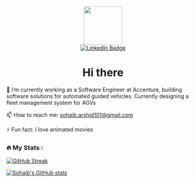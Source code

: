 
<div id="header" align="center">
  <img src="https://media.giphy.com/media/M9gbBd9nbDrOTu1Mqx/giphy.gif" width="100"/>
</div>

<div id="badges", align="center">
  <a href="https://www.linkedin.com/in/sohaib-arshid-bab736127/">
    <img src="https://img.shields.io/badge/LinkedIn-blue?style=for-the-badge&logo=linkedin&logoColor=white" alt="LinkedIn Badge"/>
  </a>
</div>

<h1 align="center">
  Hi there
</h1>

🔭 I’m currently working as a Software Engineer at Accenture, building software solutions for automated guided vehicles. 
   Currently designing a fleet management system for AGVs

📫 How to reach me: sohaib.arshid101@gmail.com

⚡ Fun fact: I love animated movies

### :fire: My Stats :

[![GitHub Streak](http://github-readme-streak-stats.herokuapp.com?user=Sohaib90&theme=nightowl&date_format=M%20j%5B%2C%20Y%5D)](https://git.io/streak-stats)

[![Sohaib's GitHub stats](https://github-readme-stats.vercel.app/api?username=Sohaib90)](https://github.com/Sohaib90/github-readme-stats)



<!--
**Sohaib90/Sohaib90** is a ✨ _special_ ✨ repository because its `README.md` (this file) appears on your GitHub profile.

Here are some ideas to get you started:

- 🔭 I’m currently working on ...
- 🌱 I’m currently learning ...
- 👯 I’m looking to collaborate on ...
- 🤔 I’m looking for help with ...
- 💬 Ask me about ...
- 📫 How to reach me: ...
- 😄 Pronouns: ...
- ⚡ Fun fact: ...
-->
